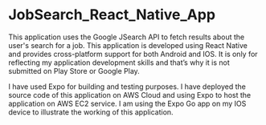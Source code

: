 # JobSearch_React_Native_App

This application uses the Google JSearch API to fetch results about the user's search for a job. This application is developed using React Native and provides cross-platform support for both Android and IOS. It is only for reflecting my application development skills and that’s why it is not submitted on Play Store or Google Play.

I have used Expo for building and testing purposes. I have deployed the source code of this application on AWS Cloud and using Expo to host the application on AWS EC2 service. I am using the Expo Go app on my IOS device to illustrate the working of this application.

